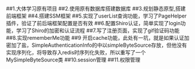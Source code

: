 ##1.大体学习原有项目
##2.使用原有数据库搭建数据库
##3.规划静态原型,搭建前端框架
##4.搭建SSM框架
##5.实现了userList查询功能，学习了PageHelper插件，验证了前后端框架配置是否有效
##6.配置Shiro认证，简单实现了login功能，学习了Shiro的加密和认证流程
##7.写了注册页面，实现了gif验证码功能
##8.实现rememberMe功能
##9 开启cache功能，此处有一坑，就是如果认证加密加了盐，SimpleAuthenticationInfo的中以simpleByteSource存放，但他没有实现序列化，将导致存入redis时序列化失败，所以重写了一个MySimpleByteSource类
##10.session管理
##11.权限管理